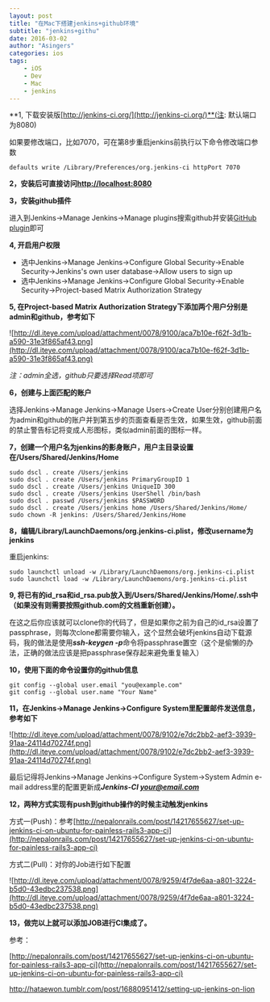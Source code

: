 ```yaml
---
layout: post
title: "在Mac下搭建jenkins+github环境"
subtitle: "jenkins+githu"
date: 2016-03-02
author: "Asingers"
categories: ios
tags:
    - iOS
    - Dev
    - Mac
    - jenkins
---
```


**1, 下载安装版[http://jenkins-ci.org/](http://jenkins-ci.org/)**(注: 默认端口为8080)

如果要修改端口，比如7070，可在第8步重启jenkins前执行以下命令修改端口参数

    defaults write /Library/Preferences/org.jenkins-ci httpPort 7070


**2，安装后可直接访问[http://localhost:8080](http://localhost:8080/)**

**3，安装github插件**

进入到Jenkins->Manage Jenkins->Manage plugins搜索github并安装[GitHub plugin](http://wiki.jenkins-ci.org/display/JENKINS/Github+Plugin)即可

**4, 开启用户权限**

- 选中Jenkins->Manage Jenkins->Configure Global Security->Enable Security->Jenkins's own user database->Allow users to sign up
- 选中Jenkins->Manage Jenkins->Configure Global Security->Enable Security->Project-based Matrix Authorization Strategy


**5, 在Project-based Matrix Authorization Strategy下添加两个用户分别是admin和github，参考如下**

![http://dl.iteye.com/upload/attachment/0078/9100/aca7b10e-f62f-3d1b-a590-31e3f865af43.png](http://dl.iteye.com/upload/attachment/0078/9100/aca7b10e-f62f-3d1b-a590-31e3f865af43.png)

*注：admin全选，github只要选择Read项即可*

**6，创建与上面匹配的账户**

选择Jenkins->Manage Jenkins->Manage Users->Create User分别创建用户名为admin和github的账户并到第五步的页面查看是否生效，如果生效，github前面的禁止警告标记将变成人形图标，类似admin前面的图标一样。

**7，创建一个用户名为jenkins的影身账户，用户主目录设置在/Users/Shared/Jenkins/Home**

    sudo dscl . create /Users/jenkins
    sudo dscl . create /Users/jenkins PrimaryGroupID 1
    sudo dscl . create /Users/jenkins UniqueID 300  
    sudo dscl . create /Users/jenkins UserShell /bin/bash
    sudo dscl . passwd /Users/jenkins $PASSWORD
    sudo dscl . create /Users/jenkins home /Users/Shared/Jenkins/Home/
    sudo chown -R jenkins: /Users/Shared/Jenkins/Home


**8，编辑/Library/LaunchDaemons/org.jenkins-ci.plist，修改username为jenkins**

重启jenkins:

    sudo launchctl unload -w /Library/LaunchDaemons/org.jenkins-ci.plist
    sudo launchctl load -w /Library/LaunchDaemons/org.jenkins-ci.plist


**9, 将已有的id_rsa和id_rsa.pub放入到/Users/Shared/Jenkins/Home/.ssh中（如果没有则需要按照github.com的文档重新创建）。**

在这之后你应该就可以clone你的代码了，但是如果你之前为自己的id_rsa设置了passphrase，则每次clone都需要你输入，这个显然会破坏jenkins自动下载源码，我的做法是使用***ssh-keygen -p***命令将passphrase置空（这个是偷懒的办法，正确的做法应该是把passphrase保存起来避免重复输入）

**10，使用下面的命令设置你的github信息**

    git config --global user.email "you@example.com"
    git config --global user.name "Your Name"


**11，在Jenkins->Manage Jenkins->Configure System里配置邮件发送信息，参考如下**


![http://dl.iteye.com/upload/attachment/0078/9102/e7dc2bb2-aef3-3939-91aa-24114d70274f.png](http://dl.iteye.com/upload/attachment/0078/9102/e7dc2bb2-aef3-3939-91aa-24114d70274f.png)

最后记得将Jenkins->Manage Jenkins->Configure System->System Admin e-mail address里的配置更新成***Jenkins-CI <your@email.com>***

**12，两种方式实现有push到github操作的时候主动触发jenkins**

方式一(Push)：参考[http://nepalonrails.com/post/14217655627/set-up-jenkins-ci-on-ubuntu-for-painless-rails3-app-ci](http://nepalonrails.com/post/14217655627/set-up-jenkins-ci-on-ubuntu-for-painless-rails3-app-ci)

方式二(Pull)：对你的Job进行如下配置


![http://dl.iteye.com/upload/attachment/0078/9259/4f7de6aa-a801-3224-b5d0-43edbc237538.png](http://dl.iteye.com/upload/attachment/0078/9259/4f7de6aa-a801-3224-b5d0-43edbc237538.png)

**13，做完以上就可以添加JOB进行CI集成了。**

参考：

[http://nepalonrails.com/post/14217655627/set-up-jenkins-ci-on-ubuntu-for-painless-rails3-app-ci](http://nepalonrails.com/post/14217655627/set-up-jenkins-ci-on-ubuntu-for-painless-rails3-app-ci)

http://hataewon.tumblr.com/post/16880951412/setting-up-jenkins-on-lion

